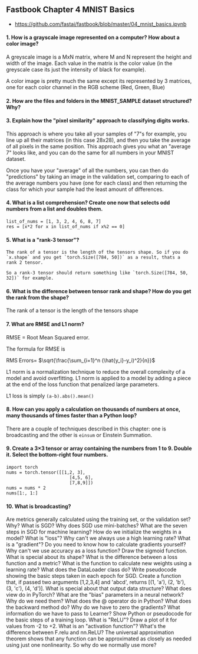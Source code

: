 ## Fastbook Chapter 4 MNIST Basics

* https://github.com/fastai/fastbook/blob/master/04_mnist_basics.ipynb



#### 1. How is a grayscale image represented on a computer? How about a color image?

A greyscale image is a MxN matrix, where M and N represent the height and width of the image. Each value in the matrix is the color value (in the greyscale case its just the intensity of black for example). 

A color image is pretty much the same except its represented by 3 matrices, one for each color channel in the RGB scheme (Red, Green, Blue)



#### 2. How are the files and folders in the MNIST_SAMPLE dataset structured? Why?


#### 3. Explain how the "pixel similarity" approach to classifying digits works.

This approach is where you take all your samples of "7"s for example, you line up all their matrices (in this case 28x28), and then you take the average of all pixels in the same position.
This approach gives you what an "average 7" looks like, and you can do the same for all numbers in your MNIST dataset.

Once you have your "average" of all the numbers, you can then do "predictions" by taking an image in the validation set, comparing to each of the average numbers you have (one for each class) and then returning the class for which your sample had the least amount of differences. 



#### 4. What is a list comprehension? Create one now that selects odd numbers from a list and doubles them.

```
list_of_nums = [1, 3, 2, 4, 6, 8, 7]
res = [x*2 for x in list_of_nums if x%2 == 0]
```

#### 5. What is a "rank-3 tensor"?

```
The rank of a tensor is the length of the tensors shape. So if you do `x.shape` and you get `torch.Size([784, 50])` as a result, thats a rank 2 tensor. 

So a rank-3 tensor should return something like `torch.Size([784, 50, 32])` for example. 
```

#### 6. What is the difference between tensor rank and shape? How do you get the rank from the shape?

The rank of a tensor is the length of the tensors shape


#### 7. What are RMSE and L1 norm?

RMSE = Root Mean Squared error.

The formula for RMSE is 

RMS Errors= $\sqrt{\frac{\sum_{i=1}^n (\hat{y_i}-y_i)^2}{n}}$


L1 norm is a normalization technique to reduce the overall complexity of a model and avoid overfitting. L1 norm is applied to a model by adding a piece at the end of the loss function that penalized large parameters. 

L1 loss is simply `(a-b).abs().mean()`

#### 8. How can you apply a calculation on thousands of numbers at once, many thousands of times faster than a Python loop?

There are a couple of techniques described in this chapter: one is broadcasting and the other is `einsum` or Einstein Summation. 


#### 9. Create a 3×3 tensor or array containing the numbers from 1 to 9. Double it. Select the bottom-right four numbers.

```
import torch
nums = torch.tensor([[1,2, 3],
                        [4,5, 6],
                        [7,8,9]])
nums = nums * 2
nums[1:, 1:]
```

#### 10. What is broadcasting?

Are metrics generally calculated using the training set, or the validation set? Why?
What is SGD?
Why does SGD use mini-batches?
What are the seven steps in SGD for machine learning?
How do we initialize the weights in a model?
What is "loss"?
Why can't we always use a high learning rate?
What is a "gradient"?
Do you need to know how to calculate gradients yourself?
Why can't we use accuracy as a loss function?
Draw the sigmoid function. What is special about its shape?
What is the difference between a loss function and a metric?
What is the function to calculate new weights using a learning rate?
What does the DataLoader class do?
Write pseudocode showing the basic steps taken in each epoch for SGD.
Create a function that, if passed two arguments [1,2,3,4] and 'abcd', returns [(1, 'a'), (2, 'b'), (3, 'c'), (4, 'd')]. What is special about that output data structure?
What does view do in PyTorch?
What are the "bias" parameters in a neural network? Why do we need them?
What does the @ operator do in Python?
What does the backward method do?
Why do we have to zero the gradients?
What information do we have to pass to Learner?
Show Python or pseudocode for the basic steps of a training loop.
What is "ReLU"? Draw a plot of it for values from -2 to +2.
What is an "activation function"?
What's the difference between F.relu and nn.ReLU?
The universal approximation theorem shows that any function can be approximated as closely as needed using just one nonlinearity. So why do we normally use more?
